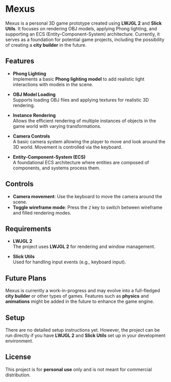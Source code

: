 # Mexus

Mexus is a personal 3D game prototype created using **LWJGL 2** and **Slick Utils**. It focuses on rendering OBJ models, applying Phong lighting, and supporting an ECS (Entity-Component-System) architecture. Currently, it serves as a foundation for potential game projects, including the possibility of creating a **city builder** in the future.

## Features

- **Phong Lighting**  
  Implements a basic **Phong lighting model** to add realistic light interactions with models in the scene.
  
- **OBJ Model Loading**  
  Supports loading OBJ files and applying textures for realistic 3D rendering.
  
- **Instance Rendering**  
  Allows the efficient rendering of multiple instances of objects in the game world with varying transformations.

- **Camera Controls**  
  A basic camera system allowing the player to move and look around the 3D world. Movement is controlled via the keyboard.

- **Entity-Component-System (ECS)**  
  A foundational ECS architecture where entities are composed of components, and systems process them.

## Controls

- **Camera movement**: Use the keyboard to move the camera around the scene.  
- **Toggle wireframe mode**: Press the `Z` key to switch between wireframe and filled rendering modes.

## Requirements

- **LWJGL 2**  
  The project uses **LWJGL 2** for rendering and window management.

- **Slick Utils**  
  Used for handling input events (e.g., keyboard input).

## Future Plans

Mexus is currently a work-in-progress and may evolve into a full-fledged **city builder** or other types of games. Features such as **physics** and **animations** might be added in the future to enhance the game engine.

## Setup

There are no detailed setup instructions yet. However, the project can be run directly if you have **LWJGL 2** and **Slick Utils** set up in your development environment.

## License

This project is for **personal use** only and is not meant for commercial distribution.
